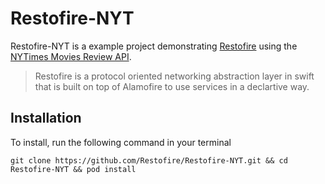 # Restofire-NYT

Restofire-NYT is a example project demonstrating [Restofire](http://github.com/Restofire/Restofire) using the [NYTimes Movies Review API](http://api.nytimes.com/svc/movies/v2/reviews/all.json?api-key=sample-key).

> Restofire is a protocol oriented networking abstraction layer in swift that is built on top of Alamofire to use services in a declartive way.

## Installation
To install, run the following command in your terminal

`git clone https://github.com/Restofire/Restofire-NYT.git && cd Restofire-NYT && pod install`
